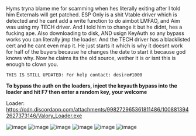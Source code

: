 Hyms tryna blame me for scamming when hes literally exiting after I told him Externals will get patched. ESP Only is a shit Vtable driver which is detected and he cant add a write function to do aimbot LMFAO, and Aim was using my TECH driver. And I told him to change it but he didnt, hes a fucking ape. Also downloading to disk, AND usign KeyAuth so any bypass works you can literally jmp the loader. And the TECH driver has a blacklisted cert and he cant even map it. He just starts it which is why it doesnt work for half of the buyers because he changes the date to start it because god knows why. Now he claims its the old source, wether it is or isnt this is enough to clown you. 

`THIS IS STILL UPDATED: For help contact: desire#1000`


**To bypass the auth on the loaders, inject the keyauth bypass into the loader and hit F7 then enter a random key, your welcome**

Loader: https://cdn.discordapp.com/attachments/998272965361811486/1008813942627373146/Valory_Loader.exe


![image](https://user-images.githubusercontent.com/110957334/184698353-b35db38f-8095-4543-b71c-b2e6b6a749bf.png)
![image](https://user-images.githubusercontent.com/110957334/184698671-800141fb-2496-42bc-9498-9dcb5c882dd7.png)
![image](https://user-images.githubusercontent.com/110957334/184698859-4f5805f2-e640-4cba-84de-8cc7d15c3b10.png)
![image](https://user-images.githubusercontent.com/110957334/184699789-b014863e-c045-4351-b9a6-f0d1478bed6c.png)
![image](https://user-images.githubusercontent.com/110957334/184699838-b2efde39-1101-4b20-8692-bd577e139a8a.png)
![image](https://user-images.githubusercontent.com/110957334/184699868-be6652c7-0d88-4c11-a304-9c5ecc3bcbf6.png)



